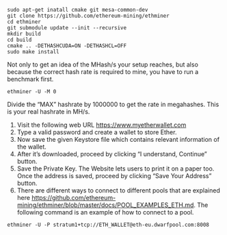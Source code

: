 ```
sudo apt-get inatall cmake git mesa-common-dev
git clone https://github.com/ethereum-mining/ethminer
cd ethminer
git submodule update --init --recursive
mkdir build
cd build
cmake .. -DETHASHCUDA=ON -DETHASHCL=OFF
sudo make install
```

Not only to get an idea of the MHash/s your setup reaches, but also because the correct hash rate is required to mine,
you have to run a benchmark first.
```
ethminer -U -M 0
```
Divide the “MAX” hashrate by 1000000 to get the rate in megahashes. This is your real hashrate in MH/s.

1. Visit the following web URL https://www.myetherwallet.com
2. Type a valid password and create a wallet to store Ether.
3. Now save the given Keystore file which contains relevant information of the wallet.
4. After it’s downloaded, proceed by clicking “I understand, Continue” button.
5. Save the Private Key. The Website lets users to print it on a paper too. Once the address is saved, proceed by
clicking “Save Your Address” button.
6. There are different ways to connect to different pools that are explained here https://github.com/ethereum-mining/ethminer/blob/master/docs/POOL_EXAMPLES_ETH.md.
The following command is an example of how to connect to a pool.
```
ethminer -U -P stratum1+tcp://ETH_WALLET@eth-eu.dwarfpool.com:8008
```
